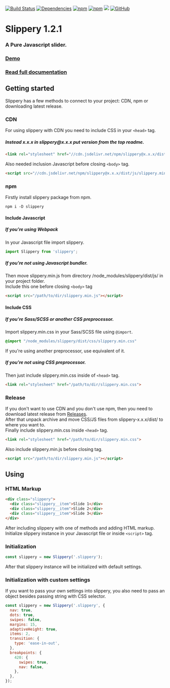 [![Build Status](https://travis-ci.org/IvanGrimes/slippery.svg?branch=master)](https://travis-ci.org/IvanGrimes/slippery/)
[![Dependencies](https://david-dm.org/IvanGrimes/slippery.svg)](https://david-dm.org/IvanGrimes/slippery)
[![npm](https://img.shields.io/npm/dw/slippery.svg)](https://www.npmjs.com/package/slippery)
[![npm](https://img.shields.io/npm/dt/slippery.svg)](https://www.npmjs.com/package/slippery)
[![](https://data.jsdelivr.com/v1/package/npm/slippery/badge)](https://www.jsdelivr.com/package/npm/slippery)
[![GitHub](https://img.shields.io/github/license/IvanGrimes/slippery.svg)](https://github.com/IvanGrimes/slippery)

# Slippery 1.2.1
### A Pure Javascript slider.
### [Demo](https://codepen.io/IvanGrimes/pen/XPrWMJ)
### [Read full documentation](https://ivangrimes.github.io/slippery/)

## Getting started
Slippery has a few methods to connect to your project: CDN, npm or downloading latest release.
### CDN
For using slippery with CDN you need to include CSS in your ``<head>`` tag.
##### Instead **x.x.x** in slippery@**x.x.x** put version from the top readme.
```html
<link rel="stylesheet" href="//cdn.jsdelivr.net/npm/slippery@x.x.x/dist/css/slippery.min.css">
```

Also needed inclusion Javascript before closing ``<body>`` tag.
```html
<script src="//cdn.jsdelivr.net/npm/slippery@x.x.x/dist/js/slippery.min.js"></script>
```

### npm
Firstly install slippery package from npm.
```
npm i -D slippery
```

#### Include Javascript
##### If you're using Webpack
In your Javascript file import slippery.
```javascript
import Slippery from 'slippery';
```

##### If you're not using Javascript bundler.
Then move slippery.min.js from directory /node_modules/slippery/dist/js/ in your project folder.   
Include this one before closing ``<body>`` tag
```html
<script src="/path/to/dir/slippery.min.js"></script>
```

#### Include CSS
##### If you're Sass/SCSS or another CSS preprocessor.
Import slippery.min.css in your Sass/SCSS file using ``@import``.
```scss
@import "/node_modules/slippery/dist/css/slippery.min.css"
```
If you're using another preprocessor, use equivalent of it.

##### If you're not using CSS preprocessor.
Then just include slippery.min.css inside of ``<head>`` tag.
```html
<link rel="stylesheet" href="/path/to/dir/slippery.min.css">
```

### Release
If you don't want to use CDN and you don't use npm, then you need to download latest release
from [Releases](https://github.com/IvanGrimes/slippery/releases).   
After that unpack archive and move CSS/JS files from slippery-x.x.x/dist/ to where you want to.   
Finally include slippery.min.css inside ``<head>`` tag.
```html
<link rel="stylesheet" href="/path/to/dir/slippery.min.css">
```
Also include slippery.min.js before closing **<body>** tag.
```html
<script src="/path/to/dir/slippery.min.js"></script>
```

## Using
### HTML Markup
```html
<div class="slippery">
  <div class="slippery__item">Slide 1</div>
  <div class="slippery__item">Slide 2</div>
  <div class="slippery__item">Slide 3</div>
</div>
```

After including slippery with one of methods and adding HTML markup.   
Initialize slippery instance in your Javascript file or inside ``<script>`` tag.

### Initialization
```javascript
const slippery = new Slippery('.slippery');
```
After that slippery instance will be initialized with default settings.

### Initialization with custom settings
If you want to pass your own settings into slippery, you also need to pass an object besides passing string with CSS selector.
```javascript
const slippery = new Slippery('.slippery', {
  nav: true,
  dots: true,
  swipes: false,
  margins: 15,
  adaptiveHeight: true,
  items: 2,
  transition: {
    type: 'ease-in-out',
  },
  breakpoints: {
    420: {
      swipes: true,
      nav: false,
    },
  },
});
```
